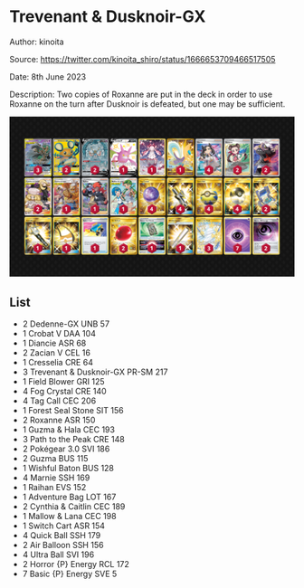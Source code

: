 # Trevenant & Dusknoir-GX

Author: kinoita

Source: <https://twitter.com/kinoita_shiro/status/1666653709466517505>

Date: 8th June 2023

Description: Two copies of Roxanne are put in the deck in order to use Roxanne on the turn after Dusknoir is defeated, but one may be sufficient.

![decklist](../../images/SVI/Trevenant%20&%20Dusknoir-GX/1-%20Trevenant%20&%20Dusknoir-GX.png)

## List

* 2 Dedenne-GX UNB 57
* 1 Crobat V DAA 104
* 1 Diancie ASR 68
* 2 Zacian V CEL 16
* 1 Cresselia CRE 64
* 3 Trevenant & Dusknoir-GX PR-SM 217
* 1 Field Blower GRI 125
* 4 Fog Crystal CRE 140
* 4 Tag Call CEC 206
* 1 Forest Seal Stone SIT 156
* 2 Roxanne ASR 150
* 1 Guzma & Hala CEC 193
* 3 Path to the Peak CRE 148
* 2 Pokégear 3.0 SVI 186
* 2 Guzma BUS 115
* 1 Wishful Baton BUS 128
* 4 Marnie SSH 169
* 1 Raihan EVS 152
* 1 Adventure Bag LOT 167
* 2 Cynthia & Caitlin CEC 189
* 1 Mallow & Lana CEC 198
* 1 Switch Cart ASR 154
* 4 Quick Ball SSH 179
* 2 Air Balloon SSH 156
* 4 Ultra Ball SVI 196
* 2 Horror {P} Energy RCL 172
* 7 Basic {P} Energy SVE 5
